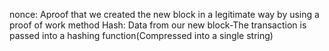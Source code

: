 nonce:
Aproof that we created the new block in a legitimate way by using a proof of work method
Hash:
Data from our new block-The transaction is passed into a hashing function(Compressed into a single string)

